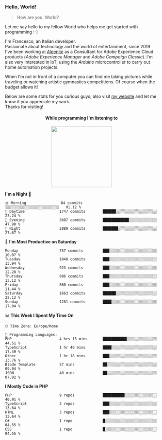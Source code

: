 ### Hello, World!

> How are you, World?

Let me say hello to my fellow World who helps me get started with programming :-)

I'm Francesco, an Italian developer.  
Passionate about technology and the world of entertainment, since 2019 I've been working at [Alpenite](https://www.alpenite.com) as a Consultant for Adobe Experience Cloud products (*Adobe Experience Manager* and *Adobe Campaign Classic*). I'm also very interested in IoT, using the *Arduino* microcontroller to carry out home automation projects.

When I'm not in front of a computer you can find me taking pictures while traveling or watching artistic gymnastics competitions. Of course when the budget allows it!

Below are some stats for you curious guys; also visit [my website](https://www.francescorega.eu) and let me know if you appreciate my work.  
Thanks for visiting!

<div align="center">
  <h4>While programming I'm listening to</h4>
  <a href="https://apps.francescorega.eu/now-playing/11147232609" target="_blank"><img src="https://apps.francescorega.eu/now-playing/11147232609" width="200"></a>
</div>

<!--START_SECTION:waka-->
**I'm a Night 🦉** 

```text
🌞 Morning                84 commits          ░░░░░░░░░░░░░░░░░░░░░░░░░   01.12 % 
🌆 Daytime                1747 commits        ██████░░░░░░░░░░░░░░░░░░░   23.24 % 
🌃 Evening                3607 commits        ████████████░░░░░░░░░░░░░   47.98 % 
🌙 Night                  2080 commits        ███████░░░░░░░░░░░░░░░░░░   27.67 % 
```
📅 **I'm Most Productive on Saturday** 

```text
Monday                   757 commits         ███░░░░░░░░░░░░░░░░░░░░░░   10.07 % 
Tuesday                  1048 commits        ███░░░░░░░░░░░░░░░░░░░░░░   13.94 % 
Wednesday                923 commits         ███░░░░░░░░░░░░░░░░░░░░░░   12.28 % 
Thursday                 986 commits         ███░░░░░░░░░░░░░░░░░░░░░░   13.12 % 
Friday                   860 commits         ███░░░░░░░░░░░░░░░░░░░░░░   11.44 % 
Saturday                 1663 commits        ██████░░░░░░░░░░░░░░░░░░░   22.12 % 
Sunday                   1281 commits        ████░░░░░░░░░░░░░░░░░░░░░   17.04 % 
```


📊 **This Week I Spent My Time On** 

```text
🕑︎ Time Zone: Europe/Rome

💬 Programming Languages: 
PHP                      4 hrs 15 mins       ███████████░░░░░░░░░░░░░░   44.51 % 
TypeScript               1 hr 40 mins        ████░░░░░░░░░░░░░░░░░░░░░   17.49 % 
Other                    1 hr 18 mins        ███░░░░░░░░░░░░░░░░░░░░░░   13.76 % 
Blade Template           57 mins             ██░░░░░░░░░░░░░░░░░░░░░░░   09.94 % 
JSON                     40 mins             ██░░░░░░░░░░░░░░░░░░░░░░░   07.02 % 
```

**I Mostly Code in PHP** 

```text
PHP                      9 repos             ██████████░░░░░░░░░░░░░░░   40.91 % 
TypeScript               3 repos             ███░░░░░░░░░░░░░░░░░░░░░░   13.64 % 
HTML                     3 repos             ███░░░░░░░░░░░░░░░░░░░░░░   13.64 % 
C#                       1 repo              █░░░░░░░░░░░░░░░░░░░░░░░░   04.55 % 
CSS                      1 repo              █░░░░░░░░░░░░░░░░░░░░░░░░   04.55 % 
```




<!--END_SECTION:waka-->
